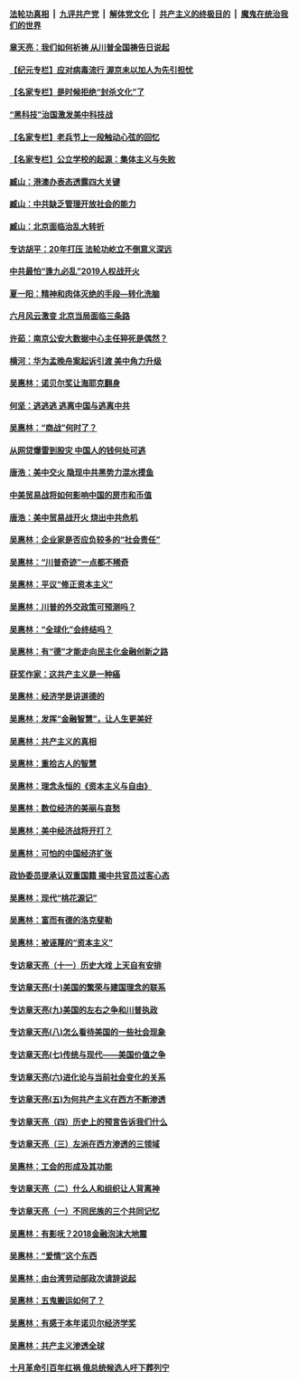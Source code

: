 ####  [法轮功真相](../../../../basic/blob/master/README.md?t=06261031) &nbsp;|&nbsp; [九评共产党](../../../../9ping.md/blob/master/README.md?t=06261031) &nbsp;|&nbsp; [解体党文化](../../../../jtdwh.md/blob/master/README.md?t=06261031)  &nbsp;|&nbsp; [共产主义的终极目的](../../../../gczydzjmd.md/blob/master/README.md?t=06261031) &nbsp;|&nbsp; [魔鬼在统治我们的世界](../../../../mgztzwmdsj.md/blob/master/README.md?t=06261031) 

#### [章天亮：我们如何祈祷 从川普全国祷告日说起](../pages/nsc423/n11944627.md?t=06261031) 

#### [【纪元专栏】应对病毒流行 渥京未以加人为先引担忧](../pages/nsc423/n11875714.md?t=06261031) 

#### [【名家专栏】是时候拒绝“封杀文化”了](../pages/nsc423/n11814093.md?t=06261031) 

#### [“黑科技”治国激发美中科技战](../pages/nsc423/n11638056.md?t=06261031) 

#### [【名家专栏】老兵节上一段触动心弦的回忆](../pages/nsc423/n11646016.md?t=06261031) 

#### [【名家专栏】公立学校的起源：集体主义与失败](../pages/nsc423/n11601833.md?t=06261031) 

#### [臧山：港澳办表态透露四大关键](../pages/nsc423/n11421628.md?t=06261031) 

#### [臧山：中共缺乏管理开放社会的能力](../pages/nsc423/n11407457.md?t=06261031) 

#### [臧山：北京面临治乱大转折](../pages/nsc423/n11406895.md?t=06261031) 

#### [专访胡平：20年打压 法轮功屹立不倒意义深远](../pages/nsc423/n11398800.md?t=06261031) 

#### [中共最怕“逢九必乱”2019人权战开火](../pages/nsc423/n11385248.md?t=06261031) 

#### [夏一阳：精神和肉体灭绝的手段—转化洗脑](../pages/nsc423/n11368250.md?t=06261031) 

#### [六月风云激变 北京当局面临三条路](../pages/nsc423/n11313668.md?t=06261031) 

#### [许茹：南京公安大数据中心主任猝死是偶然？](../pages/nsc423/n11064744.md?t=06261031) 

#### [横河：华为孟晚舟案起诉引渡 美中角力升级](../pages/nsc423/n11027230.md?t=06261031) 

#### [吴惠林：诺贝尔奖让海耶克翻身](../pages/nsc423/n10890049.md?t=06261031) 

#### [何坚：逃逃逃 逃离中国与逃离中共](../pages/nsc423/n10592891.md?t=06261031) 

#### [吴惠林：“商战”何时了？](../pages/nsc423/n10573558.md?t=06261031) 

#### [从网贷爆雷到股灾 中国人的钱何处可逃](../pages/nsc423/n10572800.md?t=06261031) 

#### [唐浩：美中交火 隐现中共黑势力混水摸鱼](../pages/nsc423/n10544040.md?t=06261031) 

#### [中美贸易战将如何影响中国的房市和币值](../pages/nsc423/n10543697.md?t=06261031) 

#### [唐浩：美中贸易战开火 烧出中共危机](../pages/nsc423/n10540126.md?t=06261031) 

#### [吴惠林：企业家是否应负较多的“社会责任”](../pages/nsc423/n10535022.md?t=06261031) 

#### [吴惠林：“川普奇迹”一点都不稀奇](../pages/nsc423/n10512808.md?t=06261031) 

#### [吴惠林：平议“修正资本主义”](../pages/nsc423/n10495724.md?t=06261031) 

#### [吴惠林：川普的外交政策可预测吗？](../pages/nsc423/n10462387.md?t=06261031) 

#### [吴惠林：“全球化”会终结吗？](../pages/nsc423/n10452838.md?t=06261031) 

#### [吴惠林：有“德”才能走向民主化金融创新之路](../pages/nsc423/n10432292.md?t=06261031) 

#### [获奖作家：这共产主义是一种癌](../pages/nsc423/n10431541.md?t=06261031) 

#### [吴惠林：经济学是讲道德的](../pages/nsc423/n10398014.md?t=06261031) 

#### [吴惠林：发挥“金融智慧”，让人生更美好](../pages/nsc423/n10375019.md?t=06261031) 

#### [吴惠林：共产主义的真相](../pages/nsc423/n10351394.md?t=06261031) 

#### [吴惠林：重拾古人的智慧](../pages/nsc423/n10337691.md?t=06261031) 

#### [吴惠林：理念永恒的《资本主义与自由》](../pages/nsc423/n10316274.md?t=06261031) 

#### [吴惠林：数位经济的美丽与哀愁](../pages/nsc423/n10292946.md?t=06261031) 

#### [吴惠林：美中经济战将开打？](../pages/nsc423/n10258825.md?t=06261031) 

#### [吴惠林：可怕的中国经济扩张](../pages/nsc423/n10219147.md?t=06261031) 

#### [政协委员提承认双重国籍 揭中共官员过客心态](../pages/nsc423/n10208809.md?t=06261031) 

#### [吴惠林：现代“桃花源记”](../pages/nsc423/n10185234.md?t=06261031) 

#### [吴惠林：富而有德的洛克斐勒](../pages/nsc423/n10142264.md?t=06261031) 

#### [吴惠林：被诬蔑的“资本主义”](../pages/nsc423/n10124816.md?t=06261031) 

#### [专访章天亮（十一）历史大戏 上天自有安排](../pages/nsc423/n10094905.md?t=06261031) 

#### [专访章天亮(十)美国的繁荣与建国理念的联系](../pages/nsc423/n10094899.md?t=06261031) 

#### [专访章天亮(九)美国的左右之争和川普执政](../pages/nsc423/n10094889.md?t=06261031) 

#### [专访章天亮(八)怎么看待美国的一些社会现象](../pages/nsc423/n10094857.md?t=06261031) 

#### [专访章天亮(七)传统与现代——美国价值之争](../pages/nsc423/n10093140.md?t=06261031) 

#### [专访章天亮(六)进化论与当前社会变化的关系](../pages/nsc423/n10092036.md?t=06261031) 

#### [专访章天亮(五)为何共产主义在西方不断渗透](../pages/nsc423/n10083620.md?t=06261031) 

#### [专访章天亮（四）历史上的预言告诉我们什么](../pages/nsc423/n10083606.md?t=06261031) 

#### [专访章天亮（三）左派在西方渗透的三领域](../pages/nsc423/n10081115.md?t=06261031) 

#### [吴惠林：工会的形成及其功能](../pages/nsc423/n10080633.md?t=06261031) 

#### [专访章天亮（二）什么人和组织让人背离神](../pages/nsc423/n10076637.md?t=06261031) 

#### [专访章天亮（一）不同民族的三个共同记忆](../pages/nsc423/n10074188.md?t=06261031) 

#### [吴惠林：有影呒？2018金融泡沫大地震](../pages/nsc423/n10040534.md?t=06261031) 

#### [吴惠林：“爱情”这个东西](../pages/nsc423/n10019423.md?t=06261031) 

#### [吴惠林：由台湾劳动部政次请辞说起](../pages/nsc423/n9979679.md?t=06261031) 

#### [吴惠林：五鬼搬运如何了？](../pages/nsc423/n9925338.md?t=06261031) 

#### [吴惠林：有感于本年诺贝尔经济学奖](../pages/nsc423/n9871883.md?t=06261031) 

#### [吴惠林：共产主义渗透全球](../pages/nsc423/n9812748.md?t=06261031) 

#### [十月革命引百年红祸 俄总统候选人吁下葬列宁](../pages/nsc423/n9810182.md?t=06261031) 

